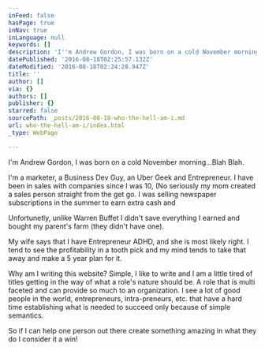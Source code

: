 ```yaml
---
inFeed: false
hasPage: true
inNav: true
inLanguage: null
keywords: []
description: 'I''m Andrew Gordon, I was born on a cold November morning...Blah Blah.'
datePublished: '2016-08-18T02:25:57.132Z'
dateModified: '2016-08-18T02:24:28.947Z'
title: ''
author: []
via: {}
authors: []
publisher: {}
starred: false
sourcePath: _posts/2016-08-18-who-the-hell-am-i.md
url: who-the-hell-am-i/index.html
_type: WebPage

---
```

I'm Andrew Gordon, I was born on a cold November morning...Blah Blah.

I'm a marketer, a Business Dev Guy, an Uber Geek and Entrepreneur. I have been in sales with companies since I was 10, (No seriously my mom created a sales person straight from the get go. I was selling newspaper subscriptions in the summer to earn extra cash and 

Unfortunetly, unlike Warren Buffet I didn't save everything I earned and bought my parent's farm (they didn't have one).

My wife says that I have Entrepreneur ADHD, and she is most likely right. I tend to see the profitability in a tooth pick and my mind tends to take that away and make a 5 year plan for it.

Why am I writing this website? Simple, I like to write and I am a little tired of titles getting in the way of what a role's nature should be. A role that is multi faceted and can provide so much to an organization. I see a lot of good people in the world, entrepreneurs, intra-preneurs, etc. that have a hard time establishing what is needed to succeed only because of simple semantics.

So if I can help one person out there create something amazing in what they do I consider it a win!